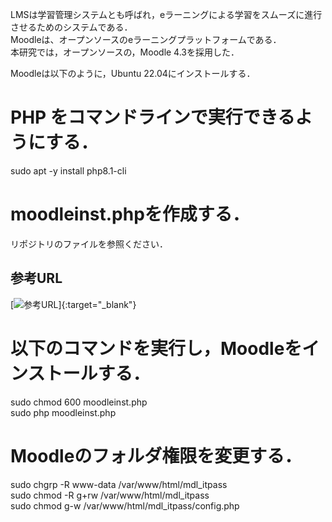 LMSは学習管理システムとも呼ばれ，eラーニングによる学習をスムーズに進行させるためのシステムである．  
Moodleは、オープンソースのeラーニングプラットフォームである．  
本研究では，オープンソースの，Moodle 4.3を採用した．  

Moodleは以下のように，Ubuntu 22.04にインストールする．  

# PHP をコマンドラインで実行できるようにする．  
sudo apt -y install php8.1-cli  
  
# moodleinst.phpを作成する．  
リポジトリのファイルを参照ください．

## 参考URL
[![参考URL](https://qiita.com/t-kita/items/0663d07ca51cd0376859)]{:target="_blank"}

# 以下のコマンドを実行し，Moodleをインストールする．
sudo chmod 600 moodleinst.php  
sudo php moodleinst.php  

# Moodleのフォルダ権限を変更する．
sudo chgrp -R www-data /var/www/html/mdl_itpass  
sudo chmod -R g+rw /var/www/html/mdl_itpass  
sudo chmod g-w /var/www/html/mdl_itpass/config.php  


